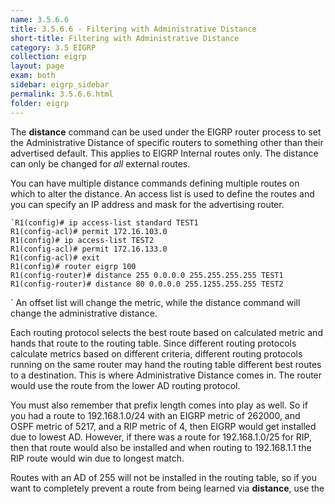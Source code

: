 ```yaml
---
name: 3.5.6.6
title: 3.5.6.6 - Filtering with Administrative Distance
short-title: Filtering with Administrative Distance
category: 3.5 EIGRP
collection: eigrp
layout: page
exam: both
sidebar: eigrp_sidebar
permalink: 3.5.6.6.html
folder: eigrp
---
```

The **distance** command can be used under the EIGRP router process to set the Administrative Distance of specific routers to something other than their advertised default. This applies to EIGRP Internal routes only. The distance can only be changed for *all* external routes.

You can have multiple distance commands defining multiple routes on which to alter the distance. An access list is used to define the routes and you can specify an IP address and mask for the advertising router.
```
`R1(config)# ip access-list standard TEST1
R1(config-acl)# permit 172.16.103.0
R1(config)# ip access-list TEST2
R1(config-acl)# permit 172.16.133.0
R1(config-acl)# exit
R1(config)# router eigrp 100
R1(config-router)# distance 255 0.0.0.0 255.255.255.255 TEST1
R1(config-router)# distance 80 0.0.0.0 255.1255.255.255 TEST2
```
`
An offset list will change the metric, while the distance command will change the administrative distance. 

Each routing protocol selects the best route based on calculated metric and hands that route to the routing table. Since different routing protocols calculate metrics based on different criteria, different routing protocols running on the same router may hand the routing table different best routes to a destination. This is where Administrative Distance comes in. The router would use the route from the lower AD routing protocol.

You must also remember that prefix length comes into play as well. So if you had a route to 192.168.1.0/24 with an EIGRP metric of 262000, and OSPF metric of 5217, and a RIP metric of 4, then EIGRP would get installed due to lowest AD. However, if there was a route for 192.168.1.0/25 for RIP, then that route would also be installed and when routing to 192.168.1.1 the RIP route would win due to longest match.

Routes with an AD of 255 will not be installed in the routing table, so if you want to completely prevent a route from being learned via **distance**, use the 